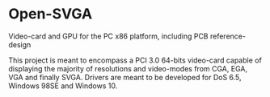 # Open-SVGA
Video-card and GPU for the PC x86 platform, including PCB reference-design

This project is meant to encompass a PCI 3.0 64-bits video-card capable of displaying the majority of resolutions and video-modes from CGA, EGA, VGA and finally SVGA. Drivers are meant to be developed for DoS 6.5, Windows 98SE and Windows 10.
